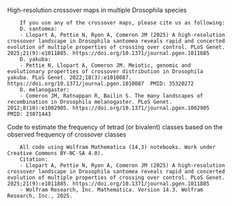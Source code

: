 High-resolution crossover maps in multiple Drosophila species

        If you use any of the crossover maps, please cite us as following:
        D. santomea:
        - Llopart A, Pettie N, Ryon A, Comeron JM (2025) A high-resolution crossover landscape in Drosophila santomea reveals rapid and concerted evolution of multiple properties of crossing over control. PLoS Genet. 2025;21(9):e1011885. https://doi.org/10.1371/journal.pgen.1011885 
        D. yakuba:
        - Pettie N, Llopart A, Comeron JM. Meiotic, genomic and evolutionary properties of crossover distribution in Drosophila yakuba. PLoS Genet. 2022;18(3):e1010087. https://doi.org/10.1371/journal.pgen.1010087  PMID: 35320272
        D. melanogaster:
        - Comeron JM, Ratnappan R, Bailin S. The many landscapes of recombination in Drosophila melanogaster. PLoS Genet. 2012;8(10):e1002905. https://doi.org/10.1371/journal.pgen.1002905  PMID: 23071443

Code to estimate the frequency of tetrad (or bivalent) classes based on the observed frequency of crossover classes

        All code using Wolfram Mathematica (14,3) notebooks. Work under Creative Commons BY-NC-SA 4.0).
        Citation:
        - Llopart A, Pettie N, Ryon A, Comeron JM (2025) A high-resolution crossover landscape in Drosophila santomea reveals rapid and concerted evolution of multiple properties of crossing over control. PLoS Genet. 2025;21(9):e1011885. https://doi.org/10.1371/journal.pgen.1011885 
        - Wolfram Research, Inc. Mathematica. Version 14.3. Wolfram Research, Inc., 2025.
